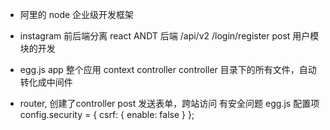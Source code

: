 
- 阿里的 node 企业级开发框架
- instagram 前后端分离
  react ANDT
  后端 /api/v2
  /login/register post
  用户模块的开发
- egg.js app 整个应用
  context controller
  controller 目录下的所有文件，自动转化成中间件

- router, 创建了controller
  post 发送表单，跨站访问 有安全问题
  egg.js 配置项
  config.security = {
    csrf: {
      enable: false
    }
  };